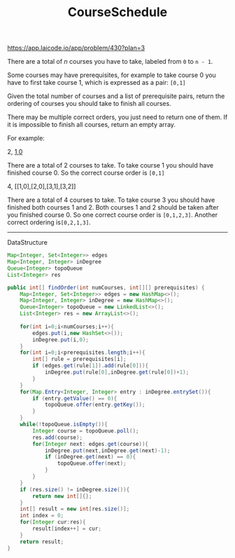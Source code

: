 ﻿---
layout: default
title: CourseSchedule
narrow: true
---
https://app.laicode.io/app/problem/430?plan=3

There are a total of _n_ courses you have to take, labeled from `0` to `n - 1`.

Some courses may have prerequisites, for example to take course 0 you have to first take course 1, which is expressed as a pair: `[0,1]`

Given the total number of courses and a list of prerequisite pairs, return the ordering of courses you should take to finish all courses.

There may be multiple correct orders, you just need to return one of them. If it is impossible to finish all courses, return an empty array.

For example:

2, [1,0](/algorithmn-notes/1,0.html)

There are a total of 2 courses to take. To take course 1 you should have finished course 0. So the correct course order is `[0,1]`

4, [[1,0],[2,0],[3,1],[3,2]]

There are a total of 4 courses to take. To take course 3 you should have finished both courses 1 and 2. Both courses 1 and 2 should be taken after you finished course 0. So one correct course order is `[0,1,2,3]`. Another correct ordering is`[0,2,1,3]`.

***
DataStructure
```java
Map<Integer, Set<Integer>> edges
Map<Integer, Integer> inDegree
Queue<Integer> topoQueue
List<Integer> res
```

```java
public int[] findOrder(int numCourses, int[][] prerequisites) {  
    Map<Integer, Set<Integer>> edges = new HashMap<>();  
    Map<Integer, Integer> inDegree = new HashMap<>();  
    Queue<Integer> topoQueue = new LinkedList<>();  
    List<Integer> res = new ArrayList<>();  
  
    for(int i=0;i<numCourses;i++){  
        edges.put(i,new HashSet<>());  
        inDegree.put(i,0);  
    }  
    for(int i=0;i<prerequisites.length;i++){  
        int[] rule = prerequisites[i];  
        if (edges.get(rule[1]).add(rule[0])){  
            inDegree.put(rule[0],inDegree.get(rule[0])+1);  
        }  
    }  
    for(Map.Entry<Integer, Integer> entry : inDegree.entrySet()){  
        if (entry.getValue() == 0){  
            topoQueue.offer(entry.getKey());  
        }  
    }  
    while(!topoQueue.isEmpty()){  
        Integer course = topoQueue.poll();  
        res.add(course);  
        for(Integer next: edges.get(course)){  
            inDegree.put(next,inDegree.get(next)-1);  
            if (inDegree.get(next) == 0){  
                topoQueue.offer(next);  
            }  
        }  
    }  
    if (res.size() != inDegree.size()){  
        return new int[]{};  
    }  
    int[] result = new int[res.size()];  
    int index = 0;  
    for(Integer cur:res){  
        result[index++] = cur;  
    }  
    return result;  
}
```